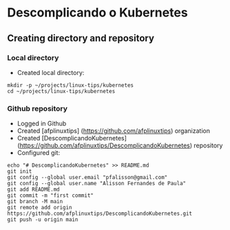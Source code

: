 # Descomplicando o Kubernetes

## Creating directory and repository

### Local directory

- Created local directory:

```shell
mkdir -p ~/projects/linux-tips/kubernetes
cd ~/projects/linux-tips/kubernetes
```

### Github repository

- Logged in Github
- Created [afplinuxtips] (https://github.com/afplinuxtips) organization
- Created [DescomplicandoKubernetes] (https://github.com/afplinuxtips/DescomplicandoKubernetes) repository
- Configured git:

```shell
echo "# DescomplicandoKubernetes" >> README.md
git init
git config --global user.email "pfalisson@gmail.com"
git config --global user.name "Alisson Fernandes de Paula"
git add README.md
git commit -m "first commit"
git branch -M main
git remote add origin https://github.com/afplinuxtips/DescomplicandoKubernetes.git
git push -u origin main
```
